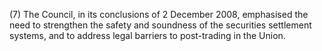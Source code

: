 (7) The Council, in its conclusions of 2 December 2008, emphasised the need to strengthen the safety and soundness of the securities settlement systems, and to address legal barriers to post-trading in the Union.